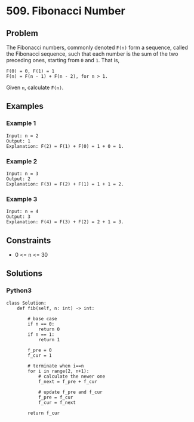 # 509. Fibonacci Number

## Problem

The Fibonacci numbers, commonly denoted `F(n)` form a sequence, called the Fibonacci sequence, such that each number is the sum of the two preceding ones, starting from `0` and `1`. That is,

```
F(0) = 0, F(1) = 1
F(n) = F(n - 1) + F(n - 2), for n > 1.
```

Given `n`, calculate `F(n)`.

## Examples

### Example 1

```
Input: n = 2
Output: 1
Explanation: F(2) = F(1) + F(0) = 1 + 0 = 1.
```

### Example 2

```
Input: n = 3
Output: 2
Explanation: F(3) = F(2) + F(1) = 1 + 1 = 2.
```

### Example 3

```
Input: n = 4
Output: 3
Explanation: F(4) = F(3) + F(2) = 2 + 1 = 3.
```

## Constraints

* 0 <= n <= 30

## Solutions

### Python3

```
class Solution:
    def fib(self, n: int) -> int:
        
        # base case
        if n == 0:
            return 0
        if n == 1:
            return 1
        
        f_pre = 0
        f_cur = 1
        
        # terminate when i==n
        for i in range(2, n+1):
            # calculate the newer one
            f_next = f_pre + f_cur
            
            # update f_pre and f_cur
            f_pre = f_cur
            f_cur = f_next
        
        return f_cur
```
